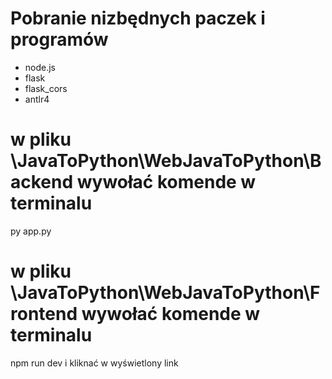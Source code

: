 # Pobranie nizbędnych paczek i programów

- node.js
- flask
- flask_cors
- antlr4

# w pliku \JavaToPython\WebJavaToPython\Backend wywołać komende w terminalu

py app.py

# w pliku \JavaToPython\WebJavaToPython\Frontend wywołać komende w terminalu

npm run dev
i kliknać w wyświetlony link
